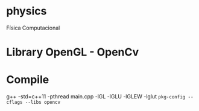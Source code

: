 # physics
Física Computacional

# Library OpenGL - OpenCv

# Compile
g++ -std=c++11 -pthread main.cpp -lGL -lGLU -lGLEW -lglut `pkg-config --cflags --libs opencv`